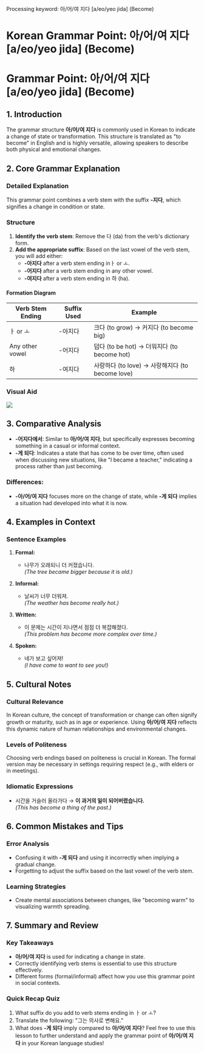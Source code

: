 Processing keyword: 아/어/여 지다 [a/eo/yeo jida] (Become)
# Korean Grammar Point: 아/어/여 지다 [a/eo/yeo jida] (Become)
# Grammar Point: 아/어/여 지다 [a/eo/yeo jida] (Become)
## 1. Introduction
The grammar structure **아/어/여 지다** is commonly used in Korean to indicate a change of state or transformation. This structure is translated as "to become" in English and is highly versatile, allowing speakers to describe both physical and emotional changes.
## 2. Core Grammar Explanation
### Detailed Explanation
This grammar point combines a verb stem with the suffix **-지다**, which signifies a change in condition or state.
### Structure
1. **Identify the verb stem**: Remove the 다 (da) from the verb's dictionary form.
2. **Add the appropriate suffix**: Based on the last vowel of the verb stem, you will add either:
   - **-아지다** after a verb stem ending inㅏ or ㅗ.
   - **-어지다** after a verb stem ending in any other vowel.
   - **-여지다** after a verb stem ending in 하 (ha).
#### Formation Diagram
| Verb Stem Ending | Suffix Used | Example |
|------------------|-------------|---------|
| ㅏ or ㅗ         | -아지다     | 크다 (to grow) → 커지다 (to become big) |
| Any other vowel  | -어지다     | 덥다 (to be hot) → 더워지다 (to become hot) |
| 하                | -여지다     | 사랑하다 (to love) → 사랑해지다 (to become love) |
### Visual Aid
![](https://www.example.com/verb_change_diagram.jpg)  <!-- Placeholder for an actual diagram -->
## 3. Comparative Analysis
- **-어지다에서**: Similar to **아/어/여 지다**, but specifically expresses becoming something in a casual or informal context. 
- **-게 되다**: Indicates a state that has come to be over time, often used when discussing new situations, like "I became a teacher," indicating a process rather than just becoming.
### Differences:
- **-아/어/여 지다** focuses more on the change of state, while **-게 되다** implies a situation had developed into what it is now.
## 4. Examples in Context
### Sentence Examples
1. **Formal:**
   - 나무가 오래되니 더 커졌습니다.  
     *(The tree became bigger because it is old.)*
   
2. **Informal:**
   - 날씨가 너무 더워져.  
     *(The weather has become really hot.)*
3. **Written:**
   - 이 문제는 시간이 지나면서 점점 더 복잡해졌다.  
     *(This problem has become more complex over time.)*
4. **Spoken:**
   - 네가 보고 싶어져!  
     *(I have come to want to see you!)*
## 5. Cultural Notes
### Cultural Relevance
In Korean culture, the concept of transformation or change can often signify growth or maturity, such as in age or experience. Using **아/어/여 지다** reflects this dynamic nature of human relationships and environmental changes.
### Levels of Politeness
Choosing verb endings based on politeness is crucial in Korean. The formal version may be necessary in settings requiring respect (e.g., with elders or in meetings).
### Idiomatic Expressions
- 시간을 거슬러 올라가다 → **이 과거의 일이 되어버렸습니다.**  
 *(This has become a thing of the past.)*
## 6. Common Mistakes and Tips
### Error Analysis
- Confusing it with **-게 되다** and using it incorrectly when implying a gradual change.
- Forgetting to adjust the suffix based on the last vowel of the verb stem.
### Learning Strategies
- Create mental associations between changes, like "becoming warm" to visualizing warmth spreading.
## 7. Summary and Review
### Key Takeaways
- **아/어/여 지다** is used for indicating a change in state.
- Correctly identifying verb stems is essential to use this structure effectively.
- Different forms (formal/informal) affect how you use this grammar point in social contexts.
### Quick Recap Quiz
1. What suffix do you add to verb stems ending in ㅏ or ㅗ?
2. Translate the following: "그는 의사로 변해요."
3. What does **-게 되다** imply compared to **아/어/여 지다**? 
Feel free to use this lesson to further understand and apply the grammar point of **아/어/여 지다** in your Korean language studies!
